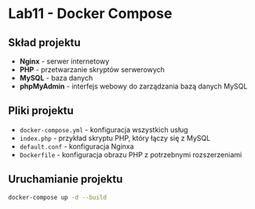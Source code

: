 # Lab11 - Docker Compose

## Skład projektu
- **Nginx** - serwer internetowy
- **PHP** - przetwarzanie skryptów serwerowych
- **MySQL** - baza danych
- **phpMyAdmin** - interfejs webowy do zarządzania bazą danych MySQL

## Pliki projektu
- `docker-compose.yml` - konfiguracja wszystkich usług
- `index.php` - przykład skryptu PHP, który łączy się z MySQL
- `default.conf` - konfiguracja Nginxa
- `Dockerfile` - konfiguracja obrazu PHP z potrzebnymi rozszerzeniami

## Uruchamianie projektu
```bash
docker-compose up -d --build
